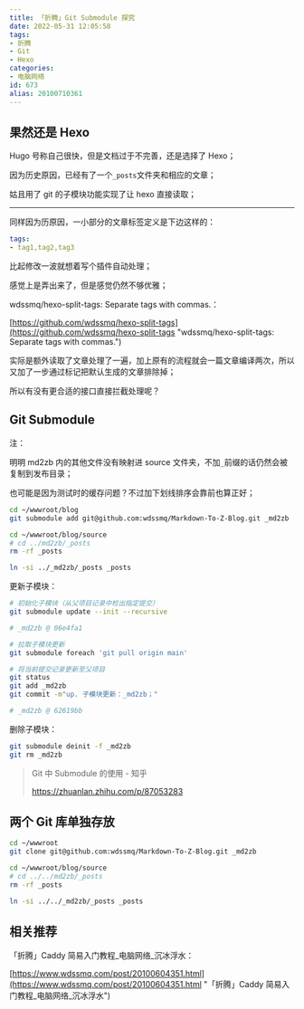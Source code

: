 ```yaml
---
title: 「折腾」Git Submodule 探究
date: 2022-05-31 12:05:58
tags:
- 折腾
- Git
- Hexo
categories:
- 电脑网络
id: 673
alias: 20100710361
---
```


## 果然还是 Hexo

Hugo 号称自己很快，但是文档过于不完善，还是选择了 Hexo；

因为历史原因，已经有了一个`_posts`文件夹和相应的文章；

姑且用了 git 的子模块功能实现了让 hexo 直接读取；

---------------

同样因为历原因，一小部分的文章标签定义是下边这样的：

```yml
tags:
- tag1,tag2,tag3
```

比起修改一波就想着写个插件自动处理；

感觉上是弄出来了，但是感觉仍然不够优雅；

wdssmq/hexo-split-tags: Separate tags with commas.：

[https://github.com/wdssmq/hexo-split-tags](https://github.com/wdssmq/hexo-split-tags "wdssmq/hexo-split-tags: Separate tags with commas.")

实际是额外读取了文章处理了一遍，加上原有的流程就会一篇文章编译两次，所以又加了一步通过标记把默认生成的文章排除掉；

所以有没有更合适的接口直接拦截处理呢？

## Git Submodule

注：

明明 md2zb 内的其他文件没有映射进 source 文件夹，不加`_`前缀的话仍然会被复制到发布目录；

也可能是因为测试时的缓存问题？不过加下划线排序会靠前也算正好；

```bash
cd ~/wwwroot/blog
git submodule add git@github.com:wdssmq/Markdown-To-Z-Blog.git _md2zb

cd ~/wwwroot/blog/source
# cd ../md2zb/_posts
rm -rf _posts

ln -si ../_md2zb/_posts _posts
```

更新子模块：

```bash
# 初始化子模块（从父项目记录中检出指定提交）
git submodule update --init --recursive

# _md2zb @ 06e4fa1

# 拉取子模块更新
git submodule foreach 'git pull origin main'

# 将当前提交记录更新至父项目
git status
git add _md2zb
git commit -m"up. 子模块更新：_md2zb；"

# _md2zb @ 62619bb

```

删除子模块：

```bash
git submodule deinit -f _md2zb
git rm _md2zb
```

> Git 中 Submodule 的使用 - 知乎
>
> https://zhuanlan.zhihu.com/p/87053283

## 两个 Git 库单独存放

```bash
cd ~/wwwroot
git clone git@github.com:wdssmq/Markdown-To-Z-Blog.git _md2zb

cd ~/wwwroot/blog/source
# cd ../../md2zb/_posts
rm -rf _posts

ln -si ../../_md2zb/_posts _posts
```

## 相关推荐

「折腾」Caddy 简易入门教程\_电脑网络\_沉冰浮水：

[https://www.wdssmq.com/post/20100604351.html](https://www.wdssmq.com/post/20100604351.html "「折腾」Caddy 简易入门教程\_电脑网络\_沉冰浮水")
